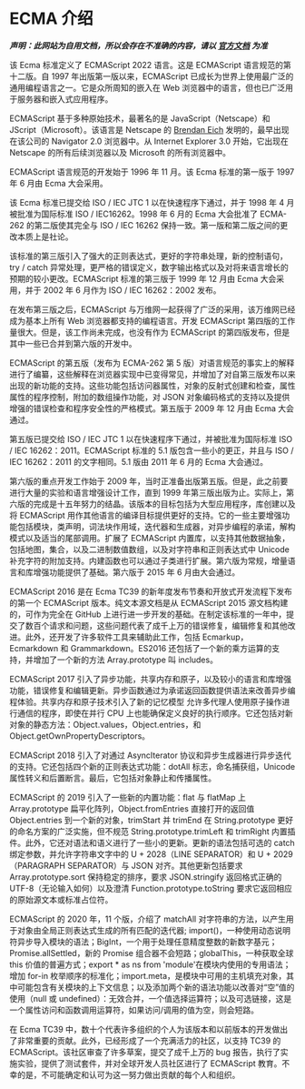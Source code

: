 # ECMA 介绍

***声明：此网站为自用文档，所以会存在不准确的内容，请以 [官方文档](https://www.ecma-international.org/ecma-262/) 为准***

该 Ecma 标准定义了 ECMAScript 2022 语言。这是 ECMAScript 语言规范的第十二版。自 1997 年出版第一版以来，ECMAScript 已成长为世界上使用最广泛的通用编程语言之一。它是众所周知的嵌入在 Web 浏览器中的语言，但也已广泛用于服务器和嵌入式应用程序。

ECMAScript 基于多种原始技术，最著名的是 JavaScript（Netscape）和 JScript（Microsoft）。该语言是 Netscape 的 [Brendan Eich](https://en.wikipedia.org/wiki/Brendan_Eich) 发明的，最早出现在该公司的 Navigator 2.0 浏览器中。从 Internet Explorer 3.0 开始，它出现在 Netscape 的所有后续浏览器以及 Microsoft 的所有浏览器中。

ECMAScript 语言规范的开发始于 1996 年 11 月。该 Ecma 标准的第一版于 1997 年 6 月由 Ecma 大会采用。

该 Ecma 标准已提交给 ISO / IEC JTC 1 以在快速程序下通过，并于 1998 年 4 月被批准为国际标准 ISO / IEC16262。1998 年 6 月的 Ecma 大会批准了 ECMA-262 的第二版使其完全与 ISO / IEC 16262 保持一致。第一版和第二版之间的更改本质上是社论。

该标准的第三版引入了强大的正则表达式，更好的字符串处理，新的控制语句，try / catch 异常处理，更严格的错误定义，数字输出格式以及对将来语言增长的预期的较小更改。ECMAScript 标准的第三版于 1999 年 12 月由 Ecma 大会采用，并于 2002 年 6 月作为 ISO / IEC 16262：2002 发布。

在发布第三版之后，ECMAScript 与万维网一起获得了广泛的采用，该万维网已经成为基本上所有 Web 浏览器都支持的编程语言。开发 ECMAScript 第四版的工作量很大。但是，该工作尚未完成，也没有作为 ECMAScript 的第四版发布，但是其中一些已合并到第六版的开发中。

ECMAScript 的第五版（发布为 ECMA-262 第 5 版）对语言规范的事实上的解释进行了编纂，这些解释在浏览器实现中已变得常见，并增加了对自第三版发布以来出现的新功能的支持。这些功能包括访问器属性，对象的反射式创建和检查，属性属性的程序控制，附加的数组操作功能，对 JSON 对象编码格式的支持以及提供增强的错误检查和程序安全性的严格模式。第五版于 2009 年 12 月由 Ecma 大会通过。

第五版已提交给 ISO / IEC JTC 1 以在快速程序下通过，并被批准为国际标准 ISO / IEC 16262：2011。ECMAScript 标准的 5.1 版包含一些小的更正，并且与 ISO / IEC 16262：2011 的文字相同。5.1 版由 2011 年 6 月的 Ecma 大会通过。

第六版的重点开发工作始于 2009 年，当时正准备出版第五版。但是，此之前要进行大量的实验和语言增强设计工作，直到 1999 年第三版出版为止。实际上，第六版的完成是十五年努力的结晶。该版本的目标包括为大型应用程序，库创建以及将 ECMAScript 用作其他语言的编译目标提供更好的支持。它的一些主要增强功能包括模块，类声明，词法块作用域，迭代器和生成器，对异步编程的承诺，解构模式以及适当的尾部调用。扩展了 ECMAScript 内置库，以支持其他数据抽象，包括地图，集合，以及二进制数值数组，以及对字符串和正则表达式中 Unicode 补充字符的附加支持。内建函数也可以通过子类进行扩展。第六版为常规，增量语言和库增强功能提供了基础。第六版于 2015 年 6 月由大会通过。

ECMAScript 2016 是在 Ecma TC39 的新年度发布节奏和开放式开发流程下发布的第一个 ECMAScript 版本。纯文本源文档是从 ECMAScript 2015 源文档构建的，可作为完全在 GitHub 上进行进一步开发的基础。在制定该标准的一年中，提交了数百个请求和问题，这些问题代表了成千上万的错误修复，编辑修复和其他改进。此外，还开发了许多软件工具来辅助此工作，包括 Ecmarkup，Ecmarkdown 和 Grammarkdown。ES2016 还包括了一个新的乘方运算的支持，并增加了一个新的方法 Array.prototype 叫 includes。

ECMAScript 2017 引入了异步功能，共享内存和原子，以及较小的语言和库增强功能，错误修复和编辑更新。异步函数通过为承诺返回函数提供语法来改善异步编程体验。共享内存和原子技术引入了新的记忆模型 允许多代理人使用原子操作进行通信的程序，即使在并行 CPU 上也能确保定义良好的执行顺序。它还包括对新对象的静态方法：Object.values，Object.entries，和 Object.getOwnPropertyDescriptors。

ECMAScript 2018 引入了对通过 AsyncIterator 协议和异步生成器进行异步迭代的支持。它还包括四个新的正则表达式功能：dotAll 标志，命名捕获组，Unicode 属性转义和后置断言。最后，它包括对象静止和传播属性。

ECMAScript 的 2019 引入了一些新的内置功能：flat 与 flatMap 上 Array.prototype 扁平化阵列，Object.fromEntries 直接打开的返回值 Object.entries 到一个新的对象，trimStart 并 trimEnd 在 String.prototype 更好的命名方案的广泛实施，但不规范 String.prototype.trimLeft 和 trimRight 内置插件。此外，它还对语法和语义进行了一些小的更新。更新的语法包括可选的 catch 绑定参数，并允许字符串文字中的 U + 2028（LINE SEPARATOR）和 U + 2029（PARAGRAPH SEPARATOR）与 JSON 对齐。其他更新包括要求 Array.prototype.sort 保持稳定的排序，要求 JSON.stringify 返回格式正确的 UTF-8（无论输入如何）以及澄清 Function.prototype.toString 要求它返回相应的原始源文本或标准占位符。

ECMAScript 的 2020 年，11 个版，介绍了 matchAll 对字符串的方法，以产生用于对象由全局正则表达式生成的所有匹配的迭代器; import()，一种使用动态说明符异步导入模块的语法；BigInt，一个用于处理任意精度整数的新数字基元；Promise.allSettled，新的 Promise 组合器不会短路；globalThis，一种获取全球 this 价值的普遍方式；export \* as ns from 'module'在模块内使用的专用语法；增加 for-in 枚举顺序的标准化；import.meta，是模块中可用的主机填充对象，其中可能包含有关模块的上下文信息；以及添加两个新的语法功能以改善对“空”值的使用（null 或 undefined）：无效合并，一个值选择运算符；以及可选链接，这是一个属性访问和函数调用运算符，如果访问/调用的值为空，则会短路。

在 Ecma TC39 中，数十个代表许多组织的个人为该版本和以前版本的开发做出了非常重要的贡献。此外，已经形成了一个充满活力的社区，以支持 TC39 的 ECMAScript。该社区审查了许多草案，提交了成千上万的 bug 报告，执行了实施实验，提供了测试套件，并对全球开发人员社区进行了 ECMAScript 教育。不幸的是，不可能确定和认可为这一努力做出贡献的每个人和组织。
